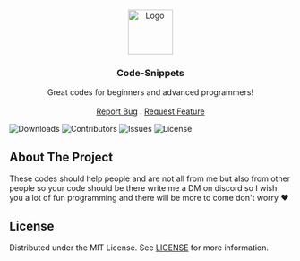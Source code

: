 <br/>
<p align="center">
  <a href="https://github.com/devschlumpfi/Code-Snippets">
    <img src="https://images-ext-2.discordapp.net/external/43oLDXAFJUfZWIsZy-ScqhbjhWOdZZNL6iUTtVH0khc/https/cdn.discordapp.com/avatars/1133730318621356063/c44313c8e72e7930ac8a614a08e43ce4.webp" alt="Logo" width="80" height="80">
  </a>

  <h3 align="center">Code-Snippets</h3>

  <p align="center">
    Great codes for beginners and advanced programmers!
    <br/>
    <br/>
    <a href="https://github.com/devschlumpfi/Code-Snippets/issues">Report Bug</a>
    .
    <a href="https://github.com/devschlumpfi/Code-Snippets/issues">Request Feature</a>
  </p>
</p>

![Downloads](https://img.shields.io/github/downloads/devschlumpfi/Code-Snippets/total) ![Contributors](https://img.shields.io/github/contributors/devschlumpfi/Code-Snippets?color=dark-green) ![Issues](https://img.shields.io/github/issues/devschlumpfi/Code-Snippets) ![License](https://img.shields.io/github/license/devschlumpfi/Code-Snippets) 

## About The Project


These codes should help people and are not all from me but also from other people so your code should be there write me a DM on discord so I wish you a lot of fun programming and there will be more to come don't worry ❤️


## License

Distributed under the MIT License. See [LICENSE](https://github.com/devschlumpfi/Code-Snippets/blob/main/LICENSE.md) for more information.
